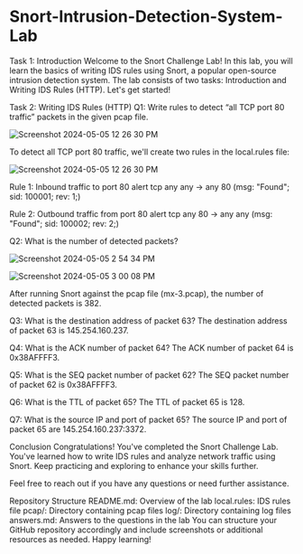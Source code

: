# Snort-Intrusion-Detection-System-Lab

Task 1: Introduction
Welcome to the Snort Challenge Lab! In this lab, you will learn the basics of writing IDS rules using Snort, a popular open-source intrusion detection system. The lab consists of two tasks: Introduction and Writing IDS Rules (HTTP). Let's get started!

Task 2: Writing IDS Rules (HTTP)
Q1: Write rules to detect “all TCP port 80 traffic” packets in the given pcap file.

![Screenshot 2024-05-05 12 26 30 PM](https://github.com/mmedinabet/Snort-Intrusion-Detection-System-Lab/assets/142737434/0f3d7dec-75f2-4247-887e-8eecd4a9742a)

To detect all TCP port 80 traffic, we'll create two rules in the local.rules file:

![Screenshot 2024-05-05 12 26 30 PM](https://github.com/mmedinabet/Snort-Intrusion-Detection-System-Lab/assets/142737434/93767677-bffc-4b4f-994e-cc2198e97a22)

Rule 1: Inbound traffic to port 80
alert tcp any any -> any 80 (msg: "Found"; sid: 100001; rev: 1;)

Rule 2: Outbound traffic from port 80
alert tcp any 80 -> any any (msg: "Found"; sid: 100002; rev: 2;)

Q2: What is the number of detected packets?

![Screenshot 2024-05-05 2 54 34 PM](https://github.com/mmedinabet/Snort-Intrusion-Detection-System-Lab/assets/142737434/bb7472a6-39c9-4e12-84b8-c3a1eb372330)

![Screenshot 2024-05-05 3 00 08 PM](https://github.com/mmedinabet/Snort-Intrusion-Detection-System-Lab/assets/142737434/ea1f6258-c530-4879-a32d-9cb7ca92bff2)

After running Snort against the pcap file (mx-3.pcap), the number of detected packets is 382.

Q3: What is the destination address of packet 63?
The destination address of packet 63 is 145.254.160.237.

Q4: What is the ACK number of packet 64?
The ACK number of packet 64 is 0x38AFFFF3.

Q5: What is the SEQ packet number of packet 62?
The SEQ packet number of packet 62 is 0x38AFFFF3.

Q6: What is the TTL of packet 65?
The TTL of packet 65 is 128.

Q7: What is the source IP and port of packet 65?
The source IP and port of packet 65 are 145.254.160.237:3372.

Conclusion
Congratulations! You've completed the Snort Challenge Lab. You've learned how to write IDS rules and analyze network traffic using Snort. Keep practicing and exploring to enhance your skills further.

Feel free to reach out if you have any questions or need further assistance.

Repository Structure
README.md: Overview of the lab
local.rules: IDS rules file
pcap/: Directory containing pcap files
log/: Directory containing log files
answers.md: Answers to the questions in the lab
You can structure your GitHub repository accordingly and include screenshots or additional resources as needed. Happy learning!
